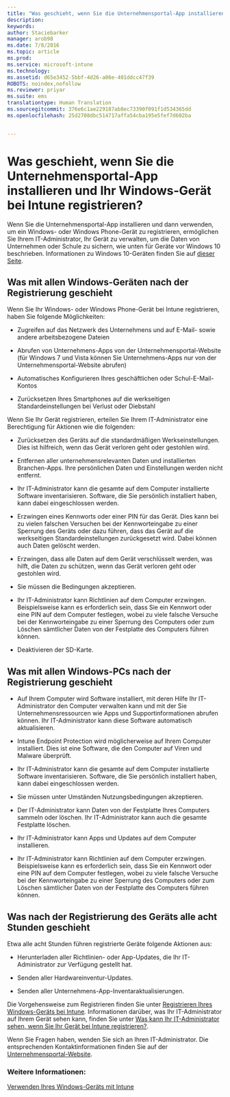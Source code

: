 ```yaml
---
title: "Was geschieht, wenn Sie die Unternehmensportal-App installieren und Ihr Windows-Gerät bei Intune registrieren? | Microsoft Intune"
description: 
keywords: 
author: Staciebarker
manager: arob98
ms.date: 7/8/2016
ms.topic: article
ms.prod: 
ms.service: microsoft-intune
ms.technology: 
ms.assetid: d65e3452-5bbf-4d26-a06e-401ddcc47f39
ROBOTS: noindex,nofollow
ms.reviewer: priyar
ms.suite: ems
translationtype: Human Translation
ms.sourcegitcommit: 376e6c1ae229187ab8ec73390f091f1d534365dd
ms.openlocfilehash: 25d2708dbc514717affa54cba195e5fef7d602ba


---
```



# Was geschieht, wenn Sie die Unternehmensportal-App installieren und Ihr Windows-Gerät bei Intune registrieren?

Wenn Sie die Unternehmensportal-App installieren und dann verwenden, um ein Windows- oder Windows Phone-Gerät zu registrieren, ermöglichen Sie Ihrem IT-Administrator, Ihr Gerät zu verwalten, um die Daten von Unternehmen oder Schule zu sichern, wie unten für Geräte vor Windows 10 beschrieben. Informationen zu Windows 10-Geräten finden Sie auf [dieser Seite](what-happens-if-you-install-the-company-portal-app-and-enroll-your-device-in-intune-windows10.md).

## Was mit allen Windows-Geräten nach der Registrierung geschieht
Wenn Sie Ihr Windows- oder Windows Phone-Gerät bei Intune registrieren, haben Sie folgende Möglichkeiten:

-   Zugreifen auf das Netzwerk des Unternehmens und auf E-Mail- sowie andere arbeitsbezogene Dateien

-   Abrufen von Unternehmens-Apps von der Unternehmensportal-Website (für Windows 7 und Vista können Sie Unternehmens-Apps nur von der Unternehmensportal-Website abrufen)

-   Automatisches Konfigurieren Ihres geschäftlichen oder Schul-E-Mail-Kontos

-   Zurücksetzen Ihres Smartphones auf die werkseitigen Standardeinstellungen bei Verlust oder Diebstahl

Wenn Sie Ihr Gerät registrieren, erteilen Sie Ihrem IT-Administrator eine Berechtigung für Aktionen wie die folgenden:

-   Zurücksetzen des Geräts auf die standardmäßigen Werkseinstellungen. Dies ist hilfreich, wenn das Gerät verloren geht oder gestohlen wird.

-   Entfernen aller unternehmensrelevanten Daten und installierten Branchen-Apps. Ihre persönlichen Daten und Einstellungen werden nicht entfernt.

-   Ihr IT-Administrator kann die gesamte auf dem Computer installierte Software inventarisieren. Software, die Sie persönlich installiert haben, kann dabei eingeschlossen werden.

-   Erzwingen eines Kennworts oder einer PIN für das Gerät. Dies kann bei zu vielen falschen Versuchen bei der Kennworteingabe zu einer Sperrung des Geräts oder dazu führen, dass das Gerät auf die werkseitigen Standardeinstellungen zurückgesetzt wird. Dabei können auch Daten gelöscht werden.

-   Erzwingen, dass alle Daten auf dem Gerät verschlüsselt werden, was hilft, die Daten zu schützen, wenn das Gerät verloren geht oder gestohlen wird.

-   Sie müssen die Bedingungen akzeptieren.

-   Ihr IT-Administrator kann Richtlinien auf dem Computer erzwingen. Beispielsweise kann es erforderlich sein, dass Sie ein Kennwort oder eine PIN auf dem Computer festlegen, wobei zu viele falsche Versuche bei der Kennworteingabe zu einer Sperrung des Computers oder zum Löschen sämtlicher Daten von der Festplatte des Computers führen können.

-   Deaktivieren der SD-Karte.

## Was mit allen Windows-PCs nach der Registrierung geschieht

-  Auf Ihrem Computer wird Software installiert, mit deren Hilfe Ihr IT-Administrator den Computer verwalten kann und mit der Sie Unternehmensressourcen wie Apps und Supportinformationen abrufen können. Ihr IT-Administrator kann diese Software automatisch aktualisieren.

-  Intune Endpoint Protection wird möglicherweise auf Ihrem Computer installiert. Dies ist eine Software, die den Computer auf Viren und Malware überprüft.

-  Ihr IT-Administrator kann die gesamte auf dem Computer installierte Software inventarisieren. Software, die Sie persönlich installiert haben, kann dabei eingeschlossen werden.

-  Sie müssen unter Umständen Nutzungsbedingungen akzeptieren.

-  Der IT-Administrator kann Daten von der Festplatte Ihres Computers sammeln oder löschen. Ihr IT-Administrator kann auch die gesamte Festplatte löschen.

-  Ihr IT-Administrator kann Apps und Updates auf dem Computer installieren.

-  Ihr IT-Administrator kann Richtlinien auf dem Computer erzwingen. Beispielsweise kann es erforderlich sein, dass Sie ein Kennwort oder eine PIN auf dem Computer festlegen, wobei zu viele falsche Versuche bei der Kennworteingabe zu einer Sperrung des Computers oder zum Löschen sämtlicher Daten von der Festplatte des Computers führen können.


## Was nach der Registrierung des Geräts alle acht Stunden geschieht
Etwa alle acht Stunden führen registrierte Geräte folgende Aktionen aus:

-   Herunterladen aller Richtlinien- oder App-Updates, die Ihr IT-Administrator zur Verfügung gestellt hat.

-   Senden aller Hardwareinventur-Updates.

-   Senden aller Unternehmens-App-Inventaraktualisierungen.

Die Vorgehensweise zum Registrieren finden Sie unter [Registrieren Ihres Windows-Geräts bei Intune](enroll-your-device-in-intune-windows.md). Informationen darüber, was Ihr IT-Administrator auf Ihrem Gerät sehen kann, finden Sie unter [Was kann Ihr IT-Administrator sehen, wenn Sie Ihr Gerät bei Intune registrieren?](what-can-your-it-administrator-see-when-you-enroll-your-device-in-intune-windows.md).

Wenn Sie Fragen haben, wenden Sie sich an Ihren IT-Administrator. Die entsprechenden Kontaktinformationen finden Sie auf der [Unternehmensportal-Website](http://portal.manage.microsoft.com).

### Weitere Informationen:
[Verwenden Ihres Windows-Geräts mit Intune](using-your-windows-device-with-intune.md)



<!--HONumber=Jul16_HO3-->


